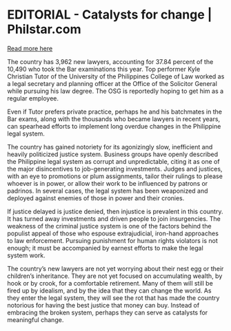 # EDITORIAL - Catalysts for change | Philstar.com

[Read more here](https://www.philstar.com/opinion/2024/12/16/2407615/editorial-catalysts-change)

The country has 3,962 new lawyers, accounting for 37.84 percent of the 10,490 who took the Bar examinations this year. Top performer Kyle Christian Tutor of the University of the Philippines College of Law worked as a legal secretary and planning officer at the Office of the Solicitor General while pursuing his law degree. The OSG is reportedly hoping to get him as a regular employee.

Even if Tutor prefers private practice, perhaps he and his batchmates in the Bar exams, along with the thousands who became lawyers in recent years, can spearhead efforts to implement long overdue changes in the Philippine legal system.

The country has gained notoriety for its agonizingly slow, inefficient and heavily politicized justice system. Business groups have openly described the Philippine legal system as corrupt and unpredictable, citing it as one of the major disincentives to job-generating investments. Judges and justices, with an eye to promotions or plum assignments, tailor their rulings to please whoever is in power, or allow their work to be influenced by patrons or padrinos. In several cases, the legal system has been weaponized and deployed against enemies of those in power and their cronies.

If justice delayed is justice denied, then injustice is prevalent in this country. It has turned away investments and driven people to join insurgencies. The weakness of the criminal justice system is one of the factors behind the populist appeal of those who espouse extrajudicial, iron-hand approaches to law enforcement. Pursuing punishment for human rights violators is not enough; it must be accompanied by earnest efforts to make the legal system work.

The country’s new lawyers are not yet worrying about their nest egg or their children’s inheritance. They are not yet focused on accumulating wealth, by hook or by crook, for a comfortable retirement. Many of them will still be fired up by idealism, and by the idea that they can change the world. As they enter the legal system, they will see the rot that has made the country notorious for having the best justice that money can buy. Instead of embracing the broken system, perhaps they can serve as catalysts for meaningful change.